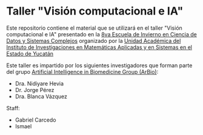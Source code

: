 # Taller "Visión computacional e IA" 
Este repositorio contiene el material que se utilizará en el taller "Visión computacional e IA" presentado en la [8va Escuela de Invierno en Ciencia de Datos y Sistemas Complejos](https://sites.google.com/view/escuela-ciencia-de-datos) organizado por la [Unidad Académica del Instituto de Investigaciones en Matemáticas Aplicadas y en Sistemas en el Estado de Yucatán](https://www.iimas.unam.mx/unidad-academica-del-iimas-en-yucatan/)

Este taller es impartido por los siguientes investigadores que forman parte del grupo [Artificial Intelligence in Biomedicine Group (ArBio)](https://arbioiimas.github.io/ArBio/):
* Dra. Nidiyare Hevia
* Dr. Jorge Pérez
* Dra. Blanca Vázquez

Staff:
* Gabriel Carcedo
* Ismael 
